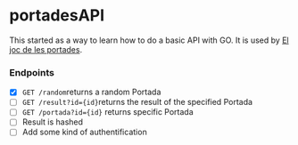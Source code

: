 # portadesAPI

This started as a way to learn how to do a basic API with GO. It is used by [El joc de les portades](https://eljocdelesportades.xyz).

### Endpoints

+ [x] `GET /random`returns a random Portada
+ [ ] `GET /result?id={id}`returns the result of the specified Portada
+ [ ] `GET /portada?id={id}` returns specific Portada
+ [ ] Result is hashed
+ [ ] Add some kind of authentification
